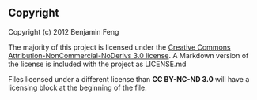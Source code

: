 Copyright
---------
Copyright (c) 2012 Benjamin Feng

The majority of this project is licensed under the
[Creative Commons Attribution-NonCommercial-NoDerivs 3.0 license](http://creativecommons.org/licenses/by-nc-nd/3.0/).
A Markdown version of the license is included with the project as LICENSE.md

Files licensed under a different license than **CC BY-NC-ND 3.0** will have a
licensing block at the beginning of the file.
